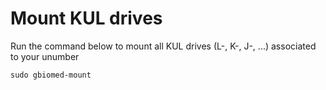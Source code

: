 # Mount KUL drives

Run the command below to mount all KUL drives (L-, K-, J-, ...) associated to your unumber

```sudo gbiomed-mount```